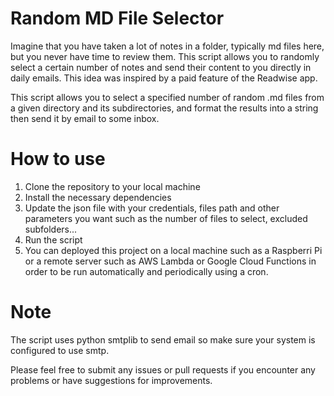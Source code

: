 # Random MD File Selector
Imagine that you have taken a lot of notes in a folder, typically md files here, but you never have time to review them. This script allows you to randomly select a certain number of notes and send their content to you directly in daily emails. This idea was inspired by a paid feature of the Readwise app.

This script allows you to select a specified number of random .md files from a given directory and its subdirectories, and format the results into a string then send it by email to some inbox.


# How to use
1. Clone the repository to your local machine
2. Install the necessary dependencies
3. Update the json file with your credentials, files path and other parameters you want such as the number of files to select, excluded subfolders...
4. Run the script
6. You can deployed this project on a local machine such as a Raspberri Pi or a remote server such as AWS Lambda or Google Cloud Functions in order to be run automatically and periodically using a cron.


# Note
The script uses python smtplib to send email so make sure your system is configured to use smtp.


Please feel free to submit any issues or pull requests if you encounter any problems or have suggestions for improvements.